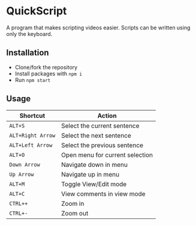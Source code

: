 # QuickScript

A program that makes scripting videos easier. Scripts can be written using only the keyboard.

## Installation

-   Clone/fork the repository
-   Install packages with `npm i `
-   Run `npm start`

## Usage

| Shortcut          | Action                          |
| ----------------- | ------------------------------- |
| `ALT+S`           | Select the current sentence     |
| `ALT+Right Arrow` | Select the next sentence        |
| `ALT+Left Arrow`  | Select the previous sentence    |
| `ALT+O`           | Open menu for current selection |
| `Down Arrow`      | Navigate down in menu           |
| `Up Arrow`        | Navigate up in menu             |
| `ALT+M`           | Toggle View/Edit mode           |
| `ALT+C`           | View comments in view mode      |
| `CTRL++`          | Zoom in                         |
| `CTRL+-`          | Zoom out                        |
